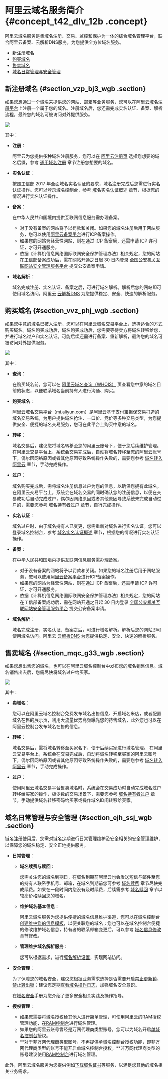 # 阿里云域名服务简介 {#concept_t42_dlv_12b .concept}

阿里云域名服务是集域名注册、交易、监控和保护为一体的综合域名管理平台，联合阿里云备案、云解析DNS服务，为您提供全方位域名服务。

-   [新注册域名](#section_vzp_bj3_wgb)
-   [购买域名](#section_vvz_phj_wgb)
-   [售卖域名](#section_mqc_g33_wgb)
-   [域名日常管理与安全管理](#section_ejh_ssj_wgb)

## 新注册域名 {#section_vzp_bj3_wgb .section}

如果您想通过一个域名来提供您的网站、邮箱等业务服务，您可以在阿里云[域名注册平台](https://wanwang.aliyun.com/)上注册一个属于您的域名。注册域名后，您还需完成实名认证、备案、解析流程，最终您的域名可被访问对外提供服务。

![](http://static-aliyun-doc.oss-cn-hangzhou.aliyuncs.com/assets/img/14305/155470325939327_zh-CN.png)

其中：

-   **注册**：

    阿里云为您提供多种域名注册服务，您可以在 [阿里云注册页](https://wanwang.aliyun.com/) 选择您想要的域名后缀，参考 [通用域名注册](../../../../../cn.zh-CN/域名注册/通用域名注册.md#) 章节注册您想要的域名。

-   **实名认证**：

    按照工信部 2017 年全面域名实名认证的要求，域名注册完成后您需进行实名认证操作。您可以登录域名控制台，参考 [域名实名认证概述](../../../../../cn.zh-CN/域名实名认证/域名实名认证概述.md#) 章节，根据您的情况进行实名认证操作。

-   **备案**：

    在中华人民共和国境内提供互联网信息服务需办理备案。

    -   对于没有备案的网站将予以罚款和关闭。如果您的域名注册后用于网站服务，您可以使用[阿里云备案平台](https://beian.aliyun.com/)进行ICP备案操作。
    -   如果您的网站为经营性网站，则在通过 ICP 备案后，还需申请 ICP 许可证，才可开通服务。
    -   依据《计算机信息网络国际联网安全保护管理办法》相关规定，您的网站在工信部备案成功后，需在网站开通之日起 30 日内登录 [全国公安机关互联网站安全管理服务平台](http://www.beian.gov.cn/portal/index?spm=a2c4g.11186623.2.1.SRC9LP) 提交公安备案申请。
-   **域名解析**：

    域名完成注册、实名认证、备案之后，可进行域名解析。解析后您的网站即可使用域名访问。阿里云 [云解析DNS](https://wanwang.aliyun.com/domain/dns) 为您提供稳定、安全、快速的解析服务。


## 购买域名 {#section_vvz_phj_wgb .section}

如果您中意的域名已被人注册，您可以在阿里云[域名交易平台](https://mi.aliyun.com/)上，选择适合的方式购买域名。域名购买成功后，域名购买成功后，您需要等待卖方将域名转移给您，并进行域名过户和实名认证。可能后续还需进行备案、重新解析，最终您的域名可被访问对外提供服务。

![](http://static-aliyun-doc.oss-cn-hangzhou.aliyuncs.com/assets/img/14305/155470325939328_zh-CN.png)

其中：

-   **查询**：

    在购买域名前，您可以在 [阿里云域名查询（WHOIS）](https://whois.aliyun.com/) 页查看您中意的域名目前的状态，以便联系域名当前持有人进行沟通、购买。

-   **购买域名**：

    [阿里云域名交易平台](http://mi.aliyun.com/)（mi.aliyun.com）是阿里云基于支付宝担保交易打造的域名交易系统，为用户提供域名抢注、一口价、竞价等多种交易类型，为您提供安全、便捷的域名交易服务，您可在此平台上购买中意的域名。

-   **转移**：

    域名交易后，建议您将域名转移至您的阿里云账号下，便于您后续维护管理。 在阿里云交易平台上，系统会交易完成后，自动将域名转移至您的阿里云账号下，偶尔因网络原因或者其他原因导致系统操作失败的，需要您参考 [域名转入阿里云](../../../../../cn.zh-CN/域名转移/域名转入阿里云.md#) 章节，手动完成操作。

-   **过户**：

    域名购买完成后，需将域名注册信息过户为您的信息，以确保您拥有此域名。 在阿里云交易平台上，系统会在域名交易的同时确认您的注册信息，以便在交易成功后自动完成过户，偶尔因网络原因或者其他原因导致系统未完成自动过户的，需要您参考 [域名持有者过户](../../../../../cn.zh-CN/域名管理/域名持有者过户.md#) 章节，自行完成操作。

-   **实名认证**：

    域名过户时，由于域名持有人已变更，您需重新对域名进行实名认证。您可以登录域名控制台，参考 [域名实名认证概述](../../../../../cn.zh-CN/域名实名认证/域名实名认证概述.md#) 章节，根据您的情况进行实名认证操作。

-   **备案**：

    在中华人民共和国境内提供互联网信息服务需办理备案。

    -   对于没有备案的网站将予以罚款和关闭。如果您的域名注册后用于网站服务，您可以使用[阿里云备案平台](https://beian.aliyun.com/)进行ICP备案操作。
    -   如果您的网站为经营性网站，则在通过 ICP 备案后，还需申请 ICP 许可证，才可开通服务。
    -   依据《计算机信息网络国际联网安全保护管理办法》相关规定，您的网站在工信部备案成功后，需在网站开通之日起 30 日内登录 [全国公安机关互联网站安全管理服务平台](http://www.beian.gov.cn/portal/index?spm=a2c4g.11186623.2.1.SRC9LP) 提交公安备案申请。
-   **域名解析**：

    域名完成注册、实名认证、备案之后，可进行域名解析。解析后您的网站即可使用域名访问。阿里云 [云解析DNS](https://wanwang.aliyun.com/domain/dns) 为您提供稳定、安全、快速的解析服务。


## 售卖域名 {#section_mqc_g33_wgb .section}

如果您想出售您的域名，也可以在阿里云域名控制台中发布您的域名销售信息。域名销售出去后，您需尽快将域名过户给买家。

![](http://static-aliyun-doc.oss-cn-hangzhou.aliyuncs.com/assets/img/14305/155470325939329_zh-CN.png)

其中：

-   **卖域名**：

    您可以在阿里云域名控制台免费发布域名出售信息、开启域名米店，或者配置域名在售的展示页，利用大流量优势高频曝光您的待售域名，此外您也可以在阿里云控制台发布域名在售的信息。

-   **转移**：

    域名交易后，需将域名转移至买家名下，便于后续买家进行域名管理。 在阿里云交易平台上，系统会在交易完成后，自动将域名转移至买家的阿里云账号下，偶尔因网络原因或者其他原因导致系统操作失败的，需要您参考 [域名转入阿里云](../../../../../cn.zh-CN/域名转移/域名转入阿里云.md#) 章节，手动完成操作。

-   **过户**：

    使用阿里云域名交易平台售卖域名时，系统会在交易成功时自动完成域名过户转移给买家的操作，极少数的交易场景下，需要您参考 [域名持有者过户](../../../../../cn.zh-CN/域名管理/域名持有者过户.md#) 章节，手动提供域名转移密码给买家或操作域名ID间转移给买家。


## 域名日常管理与安全管理 {#section_ejh_ssj_wgb .section}

域名注册使用后，您需对域名定期进行日常管理维护及安全相关的安全管理维护，以保障您的域名稳定、安全正地提供服务。

-   **日常管理**：
    -   **域名续费与赎回**：

        您需关注您的域名到期日，在域名到期前阿里云也会发送短信与邮件至您的持有人联系手机号、邮箱，在域名到期前您可参考 [域名续费](../../../../../cn.zh-CN/域名管理/域名续费.md#) 章节尽快完成续费。如果在一段时间内您没有及时续费，后续需参考 [域名赎回](../../../../../cn.zh-CN/域名管理/域名赎回.md#) 章节以较高价格赎回您的域名。

    -   **维护域名基本信息**：

        阿里云域名服务为您提供便捷的域名信息维护渠道，您可以在域名控制台[创建维护您的信息模板](../../../../../cn.zh-CN/域名管理/创建域名注册信息模板.md#)，以便关联您的域名；您也可以在域名控制台便捷的修改维护域名信息，持有者的联系邮箱变更后，可以参考 [域名信息修改](../../../../../cn.zh-CN/域名管理/域名信息修改.md#) 章节修改。

    -   **管理维护域名解析服务**：

        您可以根据需求，进行[域名解析设置](https://help.aliyun.com/document_detail/106669.html)，实现网站访问。

-   **安全管理**：

    为了保障您的域名安全，建议您根据业务需求选择是否需要开启[禁止更新锁](../../../../../cn.zh-CN/域名安全/使用禁止更新锁.md#)、[禁止转出锁](../../../../../cn.zh-CN/域名安全/使用禁止转出锁.md#)；建议您定期[查看域名操作日志](../../../../../cn.zh-CN/域名安全/查看域名解析日志.md#)，加强域名安全意识。

    在[域名安全](../../../../../cn.zh-CN/域名安全/使用禁止更新锁.md#)手册为您介绍了更多安全相关实践及操作指导。

-   **授权管理**：
    -   如果您需要将域名授权给其他人进行简单管理，可使用阿里云的RAM授权管理功能，在[RAM控制台](https://ram.console.aliyun.com/)进行域名管理。
    -   如果您的阿里云账号曾经是万网代理商类型账号，您可以为域名开启[单域名控制台](../../../../../cn.zh-CN/域名管理/单域名控制台授权.md#)授权。
    -   **对于非万网代理商类型账号，不再提供单域名控制台授权功能，即非万网代理商类型的账号不能开启单域名控制台授权。**非万网代理商类型的账号建议使用[RAM控制台](https://ram.console.aliyun.com/)进行域名管理。

此外，阿里云域名服务为您提供例如[下载域名证书](../../../../../cn.zh-CN/域名管理/下载域名证书.md#)等服务，以满足您其他的域名相关业务需求。

